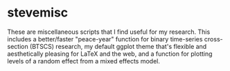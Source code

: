 # stevemisc

These are miscellaneous scripts that I find useful for my research. This includes a better/faster "peace-year" function for binary time-series cross-section (BTSCS) research, my default ggplot theme that's flexible and aesthetically pleasing for LaTeX and the web, and a function for plotting levels of a random effect from a mixed effects model.


